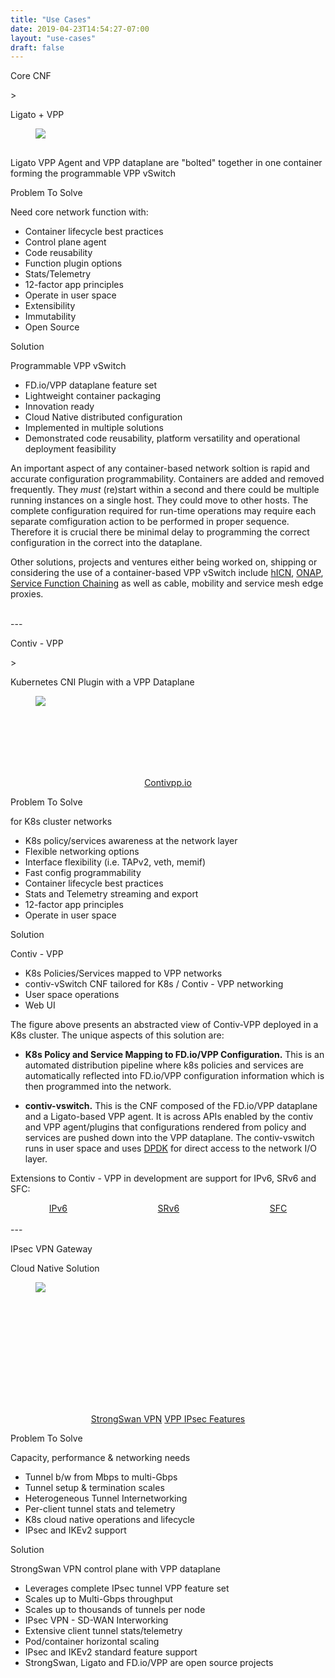 ```yaml
---
title: "Use Cases"
date: 2019-04-23T14:54:27-07:00
layout: "use-cases"
draft: false
---
```




<div class="tile is-ancestor">
    <div class="tile is-12 is-parent">
        <div class="tile is-child box notification is-success">
            <p class="title">Core CNF</p>
        </div>
    </div>>
</div>


<div class="tile is-ancestor">
    <div class="tile is-12">
        <div class="tile">
            <div class="tile is-parent is-8">
                <article class="tile is-child box">
                    <p class="title">Ligato + VPP</p>
                    <figure class="image is-4by3">
                        <img src="/images/ligato/ligato-cnf-evolve.svg">
                    </figure>
                    <div class="is-size-6" style="margin-top: 30px">
                    <p>
                     Ligato VPP Agent and VPP dataplane are "bolted" together in one container forming the programmable VPP vSwitch</p>
                    </div>                   
                </article>
            </div>
            <div class="tile is-parent is-vertical is-4">
                <article class="tile is-child box markdown-body">
                    <p class="title">Problem To Solve</p>
                    <p class="subtitle">Need core network function with:</p>
                    <div class="is-size-6">              
                    <ul>
                        <li>Container lifecycle best practices</li>
                        <li>Control plane agent</li>
                        <li>Code reusability</li>
                        <li>Function plugin options</li>
                        <li>Stats/Telemetry</li>
                        <li>12-factor app principles</li>
                        <li>Operate in user space</li>
                        <li>Extensibility</li>
                        <li>Immutability</li>
                        <li>Open Source</li>
                    </ul>
                    </div>
                </article>
                <article class="tile is-child box">
                    <p class="title">Solution</p>
                    <p class="subtitle">Programmable VPP vSwitch</p>
                    <div class="is-size-6">
                    <ul>
                       <li>FD.io/VPP dataplane feature set</li>
                       <li>Lightweight container packaging
                       <li>Innovation ready</li>
                       <li>Cloud Native distributed configuration 
                       <li>Implemented in multiple solutions
                       <li>Demonstrated code reusability, platform versatility and operational deployment feasibility</li>
                    </ul>                                                                                                                   
                </div>
                </article>
            </div>
        </div>
    </div>
</div>

An important aspect of any container-based network soltion is rapid and accurate configuration programmability. Containers are added and removed frequently. They _must_ (re)start within a second and there could be multiple running instances on a single host. They could move to other hosts. The complete configuration required for run-time operations may require each separate comfiguration action to be performed in proper sequence. Therefore it is crucial there be minimal delay to programming the correct configuration in the correct into the dataplane. 

Other solutions, projects and ventures either being worked on, shipping or considering the use of a container-based VPP vSwitch include [hICN](https://fd.io/2019/02/introducing-hybrid-information-centric-networking-hicn-a-new-fd-io-project/), [ONAP](https://www.onap.org), [Service Function Chaining](https://github.com/ligato/sfc-controller) as well as cable, mobility and service mesh edge proxies.

<br/>
---
<div class="tile is-ancestor">
    <div class="tile is-12 is-parent">
        <div class="tile is-child box notification is-link">
            <p class="title">Contiv - VPP</p>
        </div>
    </div>>
</div>

<div class="tile is-ancestor">
    <div class="tile is-12">
        <div class="tile">
            <div class="tile is-parent is-8">
                <article class="tile is-child box">
                    <p class="title">Kubernetes CNI Plugin with a VPP Dataplane</p>
                    <figure class="image is-4by3">
                        <img src="/images/ligato/ligato-contiv-vswitch2.svg">
                    </figure>                   
                    <div style="padding-top: 100px">
                        <div style="text-align: center">
                            <a href="https://contivpp.io"class="button is-link">Contivpp.io</a>
                        </div>
                    </div>
                </article>
            </div>
            <div class="tile is-parent is-vertical is-4">
                <article class="tile is-child box">
                    <p class="title">Problem To Solve</p>
                    <p class="subtitle">for K8s cluster networks</p>             
                        <ul class="is-size-6">
                            <li>K8s policy/services awareness at the network layer</li>
                            <li>Flexible networking options</li>
                            <li>Interface flexibility (i.e. TAPv2, veth, memif)
                            <li>Fast config programmability
                            <li>Container lifecycle best practices</li>
                            <li>Stats and Telemetry streaming and export</li>
                            <li>12-factor app principles</li>
                            <li>Operate in user space</li>
                        </ul>                    
                </article>
                <article class="tile is-child box outside">
                    <p class="title">Solution</p>
                    <p class="subtitle">Contiv - VPP</p>
                    <ul class="is-size-6">
                       <li>K8s Policies/Services mapped to VPP networks</li>
                       <li>contiv-vSwitch CNF tailored for K8s / Contiv - VPP networking</li>
                       <li>User space operations</li>
                       <li>Web UI</li>
                    </ul>                                                                                                                       
                </article>
            </div>
        </div>
    </div>
</div>

The figure above presents an abstracted view of Contiv-VPP deployed in a K8s cluster. The unique aspects of this solution are:

* __K8s Policy and Service Mapping to FD.io/VPP Configuration.__ This is an automated distribution pipeline where k8s policies and services are automatically reflected into FD.io/VPP configuration information which is then programmed into the network.    

* __contiv-vswitch.__ This is the CNF composed of the FD.io/VPP dataplane and a Ligato-based VPP agent. It is across APIs enabled by the contiv and VPP agent/plugins that configurations rendered from policy and services are pushed down into the VPP dataplane. The contiv-vswitch runs in user space and uses [DPDK](https://dpdk.org/) for direct access to the network I/O layer.


Extensions to Contiv - VPP in development are support for IPv6, SRv6 and SFC:

<div class="columns">
    <div class="column is-one-third">
        <div style="text-align: center">
            <a href="https://github.com/contiv/vpp/blob/master/docs/setup/IPV6.md"class="button is-link">IPv6</a>
       </div> 
  </div>    
  <div class="column">
        <div style="text-align: center">
          <a href="https://github.com/contiv/vpp/blob/master/docs/setup/SRV6.md"class="button is-link">SRv6</a>
        </div>  
  </div>
  <div class="column">
        <div style="text-align: center">
          <a href="https://github.com/contiv/vpp/tree/master/k8s/examples/sfc"class="button is-link">SFC</a>
        </div>  
  </div>
</div>

 

<br/>
---


<div class="tile is-ancestor">
    <div class="tile is-12 is-parent">
        <div class="tile is-child box notification is-danger">
            <p class="title">IPsec VPN Gateway</p>
        </div>
    </div>
</div>

<div class="tile is-ancestor">
    <div class="tile is-12">
        <div class="tile">
                <div class="tile is-parent is-8">
                        <article class="tile is-child box">
                            <p class="title">Cloud Native Solution</p>
                            <figure class="image is-5by5">
                                <img src="/images/ligato/kiknos-ipsec-vpn-gateway3.png">
                            </figure>
                            <div style="padding-top: 180px">
                                <div style="text-align: center">
                                    <a href="https://www.strongswan.org/" class="button is-danger has-text-white">StrongSwan VPN</a>
                                    <a href="https://wiki.fd.io/view/VPP/IPSec_and_IKEv2" class="button is-danger has-text-white">VPP IPsec Features</a>
                                </div>
                            </div>
                        </article>
        </div>
        <div class="tile is-parent is-vertical is-4">
                        <article class="tile is-child box">
                            <p class="title">Problem To Solve</p>
                            <p class="subtitle">Capacity, performance & networking needs</p>                                      
                            <ul class="is-size-6">
                                <li>Tunnel b/w from Mbps to multi-Gbps</li>
                                <li>Tunnel setup & termination scales</li>
                                <li>Heterogeneous Tunnel Internetworking</li>
                                <li>Per-client tunnel stats and telemetry</li>
                                <li>K8s cloud native operations and lifecycle</li>
                                <li>IPsec and IKEv2 support</li>                               
                            </ul> 
                        </article>
                        <article class="tile is-child box outside">
                            <p class="title">Solution</p>
                            <p class="subtitle">StrongSwan VPN control plane with VPP dataplane</p>
                            <ul class="is-size-6">
                                <li>Leverages complete IPsec tunnel VPP feature set</li>
                                <li>Scales up to Multi-Gbps throughput</li>
                                <li>Scales up to thousands of tunnels per node</li>
                                <li>IPsec VPN - SD-WAN Interworking</li>
                                <li>Extensive client tunnel stats/telemetry</li>
                                <li>Pod/container horizontal scaling</li>
                                <li>IPsec and IKEv2 standard feature support</li> 
                                <li>StrongSwan, Ligato and FD.io/VPP are open source projects</li>  
                            </ul>                                                                                                                     
                        </article>
        </div>
    </div>
</div>
</div>


